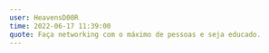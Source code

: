 ```yaml
---
user: HeavensD00R
time: 2022-06-17 11:39:00
quote: Faça networking com o máximo de pessoas e seja educado.
---
```

